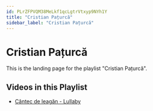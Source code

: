 ```yaml
---
id: PLrZFPVQM38MeLkf1qcLgtrVtxyp9NYh1Y
title: "Cristian Pațurcă"
sidebar_label: "Cristian Pațurcă"
---
```


# Cristian Pațurcă

This is the landing page for the playlist "Cristian Pațurcă".

## Videos in this Playlist

- [Cântec de leagăn - Lullaby](/agape/cristian-paurc/I4tQ2qtzFzQ)

